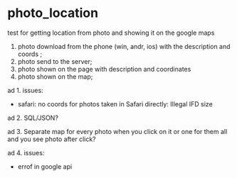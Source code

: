 # photo_location
test for getting location from photo and showing it on the google maps


1. photo download from the phone (win, andr, ios) with the description and coords ;
2. photo send to the server;
3. photo shown on the page with description  and coordinates
4. photo shown on the map;

ad 1. 
issues:
- safari: no coords for photos taken in Safari directly: Illegal IFD size


ad 2. 
SQL/JSON?


ad 3.
Separate map for every photo when you click on it or one for them all and you see photo after click?

ad 4.
issues:
- errof in google api



